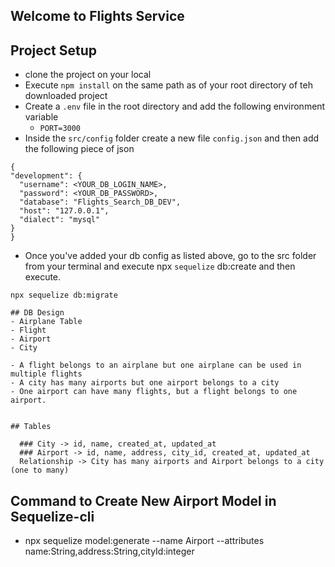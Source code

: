 ## Welcome to Flights Service

## Project Setup
  - clone the project on your local
  - Execute `npm install` on the same path as of your root directory of teh downloaded project
  - Create a `.env` file in the root directory and add the following environment variable
	- `PORT=3000`
  - Inside the `src/config` folder create a new file `config.json` and then add the following piece of json

  ```
{
  "development": {
    "username": <YOUR_DB_LOGIN_NAME>,
    "password": <YOUR_DB_PASSWORD>,
    "database": "Flights_Search_DB_DEV",
    "host": "127.0.0.1",
    "dialect": "mysql"
  }
}

  ```

  - Once you've added your db config as listed above, go to the src folder from your terminal and execute npx     `sequelize` db:create and then execute.

  `npx sequelize db:migrate`

  ```
## DB Design
  - Airplane Table
  - Flight
  - Airport
  - City 

  - A flight belongs to an airplane but one airplane can be used in multiple flights
  - A city has many airports but one airport belongs to a city
  - One airport can have many flights, but a flight belongs to one airport.


  ## Tables

    ### City -> id, name, created_at, updated_at
    ### Airport -> id, name, address, city_id, created_at, updated_at
    Relationship -> City has many airports and Airport belongs to a city (one to many)

  ```
 
  ## Command to Create New Airport Model in Sequelize-cli
   - npx sequelize model:generate --name Airport --attributes name:String,address:String,cityId:integer
